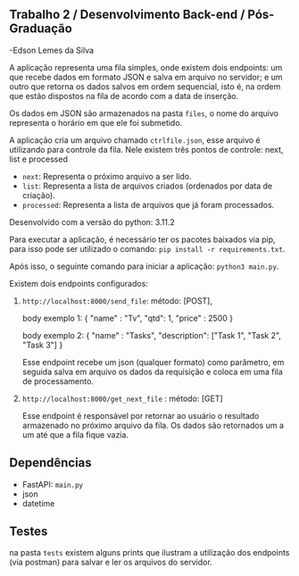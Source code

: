 ## Trabalho 2 / Desenvolvimento Back-end / Pós-Graduação

-Edson Lemes da Silva   

A aplicação representa uma fila simples, onde existem dois 
endpoints: um que recebe dados em formato JSON e salva em arquivo no servidor; e um outro
que retorna os dados salvos em ordem sequencial, isto é, na ordem que estão dispostos na fila
de acordo com a data de inserção.

Os dados em JSON são armazenados na pasta `files`, o nome do arquivo representa o horário em que ele
foi submetido.

A aplicação cria um arquivo chamado `ctrlfile.json`, esse arquivo é utilizando para controle da fila. 
Nele existem três pontos de controle: next, list e processed
- `next`: Representa o próximo arquivo a ser lido.
- `list`: Representa a lista de arquivos criados (ordenados por data de criação).
- `processed`: Representa a lista de arquivos que já foram processados.

Desenvolvido com a versão do python: 3.11.2 


Para executar a aplicação, é necessário ter os pacotes baixados via pip, para isso pode ser utilizado o comando: `pip install -r requirements.txt`.

 Após isso, o seguinte comando para iniciar a aplicação: `python3 main.py`.

Existem dois endpoints configurados:

1. `http://localhost:8000/send_file`: método: [POST],

     body exemplo 1: {
    "name" : "Tv",
    "qtd": 1,
    "price" : 2500
    }

     body exemplo 2: {
    "name" : "Tasks",
    "description": ["Task 1", "Task 2", "Task 3"]
    }

    Esse endpoint recebe um json (qualquer formato) como parâmetro, em seguida salva em arquivo os dados da requisição e coloca em uma fila de processamento.

2. `http://localhost:8000/get_next_file` : método: [GET]

    Esse endpoint é responsável por retornar ao usuário o resultado armazenado no próximo arquivo da fila. Os dados são retornados um a um até que a fila fique vazia.

## Dependências

* FastAPI: `main.py`
* json
* datetime 

## Testes

na pasta `tests` existem alguns prints que ilustram a utilização dos endpoints (via postman)
para salvar e ler os arquivos do servidor.